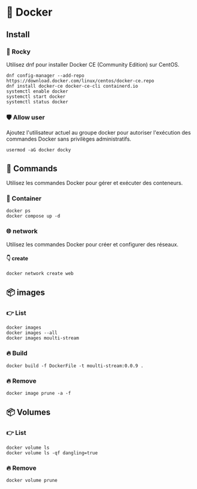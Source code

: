 # 🚀 Docker

## Install 
### 💾 Rocky
Utilisez dnf pour installer Docker CE (Community Edition) sur CentOS.

    dnf config-manager --add-repo https://download.docker.com/linux/centos/docker-ce.repo
    dnf install docker-ce docker-ce-cli containerd.io
    systemctl enable docker
    systemctl start docker
    systemctl status docker
### 🛡️ Allow user
Ajoutez l'utilisateur actuel au groupe docker  pour autoriser l'exécution des commandes Docker sans privilèges administratifs.

    usermod -aG docker docky

## 🧠 Commands
Utilisez les commandes Docker pour gérer et exécuter des conteneurs.

### 🚀 Container
    docker ps
    docker compose up -d
### 🌐 network 
Utilisez les commandes Docker pour créer et configurer des réseaux.

#### 👇 create 
    docker network create web


## 📦 images
### 👉 List
    docker images
    docker images --all
    docker images moulti-stream

### 🔥 Build
    docker build -f DockerFile -t moulti-stream:0.0.9 .

### 🔥 Remove 
    docker image prune -a -f

## 📦 Volumes
### 👉 List
    docker volume ls
    docker volume ls -qf dangling=true

### 🔥 Remove 
    docker volume prune